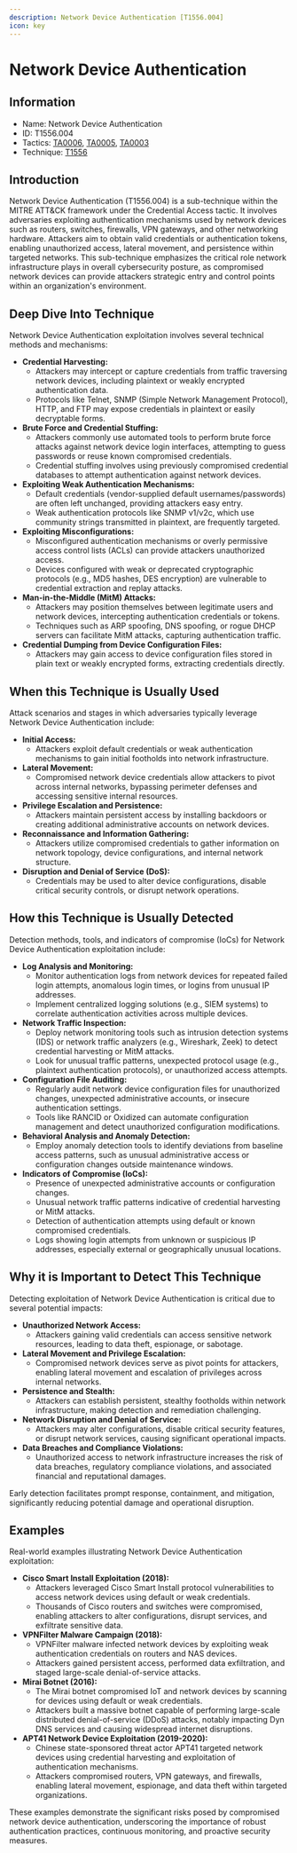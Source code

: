 ```yaml
---
description: Network Device Authentication [T1556.004]
icon: key
---
```


# Network Device Authentication

## Information

* Name: Network Device Authentication
* ID: T1556.004
* Tactics: [TA0006](../../ta0006/), [TA0005](../), [TA0003](../../ta0003/)
* Technique: [T1556](./)

## Introduction

Network Device Authentication (T1556.004) is a sub-technique within the MITRE ATT\&CK framework under the Credential Access tactic. It involves adversaries exploiting authentication mechanisms used by network devices such as routers, switches, firewalls, VPN gateways, and other networking hardware. Attackers aim to obtain valid credentials or authentication tokens, enabling unauthorized access, lateral movement, and persistence within targeted networks. This sub-technique emphasizes the critical role network infrastructure plays in overall cybersecurity posture, as compromised network devices can provide attackers strategic entry and control points within an organization's environment.

## Deep Dive Into Technique

Network Device Authentication exploitation involves several technical methods and mechanisms:

* **Credential Harvesting:**
  * Attackers may intercept or capture credentials from traffic traversing network devices, including plaintext or weakly encrypted authentication data.
  * Protocols like Telnet, SNMP (Simple Network Management Protocol), HTTP, and FTP may expose credentials in plaintext or easily decryptable forms.
* **Brute Force and Credential Stuffing:**
  * Attackers commonly use automated tools to perform brute force attacks against network device login interfaces, attempting to guess passwords or reuse known compromised credentials.
  * Credential stuffing involves using previously compromised credential databases to attempt authentication against network devices.
* **Exploiting Weak Authentication Mechanisms:**
  * Default credentials (vendor-supplied default usernames/passwords) are often left unchanged, providing attackers easy entry.
  * Weak authentication protocols like SNMP v1/v2c, which use community strings transmitted in plaintext, are frequently targeted.
* **Exploiting Misconfigurations:**
  * Misconfigured authentication mechanisms or overly permissive access control lists (ACLs) can provide attackers unauthorized access.
  * Devices configured with weak or deprecated cryptographic protocols (e.g., MD5 hashes, DES encryption) are vulnerable to credential extraction and replay attacks.
* **Man-in-the-Middle (MitM) Attacks:**
  * Attackers may position themselves between legitimate users and network devices, intercepting authentication credentials or tokens.
  * Techniques such as ARP spoofing, DNS spoofing, or rogue DHCP servers can facilitate MitM attacks, capturing authentication traffic.
* **Credential Dumping from Device Configuration Files:**
  * Attackers may gain access to device configuration files stored in plain text or weakly encrypted forms, extracting credentials directly.

## When this Technique is Usually Used

Attack scenarios and stages in which adversaries typically leverage Network Device Authentication include:

* **Initial Access:**
  * Attackers exploit default credentials or weak authentication mechanisms to gain initial footholds into network infrastructure.
* **Lateral Movement:**
  * Compromised network device credentials allow attackers to pivot across internal networks, bypassing perimeter defenses and accessing sensitive internal resources.
* **Privilege Escalation and Persistence:**
  * Attackers maintain persistent access by installing backdoors or creating additional administrative accounts on network devices.
* **Reconnaissance and Information Gathering:**
  * Attackers utilize compromised credentials to gather information on network topology, device configurations, and internal network structure.
* **Disruption and Denial of Service (DoS):**
  * Credentials may be used to alter device configurations, disable critical security controls, or disrupt network operations.

## How this Technique is Usually Detected

Detection methods, tools, and indicators of compromise (IoCs) for Network Device Authentication exploitation include:

* **Log Analysis and Monitoring:**
  * Monitor authentication logs from network devices for repeated failed login attempts, anomalous login times, or logins from unusual IP addresses.
  * Implement centralized logging solutions (e.g., SIEM systems) to correlate authentication activities across multiple devices.
* **Network Traffic Inspection:**
  * Deploy network monitoring tools such as intrusion detection systems (IDS) or network traffic analyzers (e.g., Wireshark, Zeek) to detect credential harvesting or MitM attacks.
  * Look for unusual traffic patterns, unexpected protocol usage (e.g., plaintext authentication protocols), or unauthorized access attempts.
* **Configuration File Auditing:**
  * Regularly audit network device configuration files for unauthorized changes, unexpected administrative accounts, or insecure authentication settings.
  * Tools like RANCID or Oxidized can automate configuration management and detect unauthorized configuration modifications.
* **Behavioral Analysis and Anomaly Detection:**
  * Employ anomaly detection tools to identify deviations from baseline access patterns, such as unusual administrative access or configuration changes outside maintenance windows.
* **Indicators of Compromise (IoCs):**
  * Presence of unexpected administrative accounts or configuration changes.
  * Unusual network traffic patterns indicative of credential harvesting or MitM attacks.
  * Detection of authentication attempts using default or known compromised credentials.
  * Logs showing login attempts from unknown or suspicious IP addresses, especially external or geographically unusual locations.

## Why it is Important to Detect This Technique

Detecting exploitation of Network Device Authentication is critical due to several potential impacts:

* **Unauthorized Network Access:**
  * Attackers gaining valid credentials can access sensitive network resources, leading to data theft, espionage, or sabotage.
* **Lateral Movement and Privilege Escalation:**
  * Compromised network devices serve as pivot points for attackers, enabling lateral movement and escalation of privileges across internal networks.
* **Persistence and Stealth:**
  * Attackers can establish persistent, stealthy footholds within network infrastructure, making detection and remediation challenging.
* **Network Disruption and Denial of Service:**
  * Attackers may alter configurations, disable critical security features, or disrupt network services, causing significant operational impacts.
* **Data Breaches and Compliance Violations:**
  * Unauthorized access to network infrastructure increases the risk of data breaches, regulatory compliance violations, and associated financial and reputational damages.

Early detection facilitates prompt response, containment, and mitigation, significantly reducing potential damage and operational disruption.

## Examples

Real-world examples illustrating Network Device Authentication exploitation:

* **Cisco Smart Install Exploitation (2018):**
  * Attackers leveraged Cisco Smart Install protocol vulnerabilities to access network devices using default or weak credentials.
  * Thousands of Cisco routers and switches were compromised, enabling attackers to alter configurations, disrupt services, and exfiltrate sensitive data.
* **VPNFilter Malware Campaign (2018):**
  * VPNFilter malware infected network devices by exploiting weak authentication credentials on routers and NAS devices.
  * Attackers gained persistent access, performed data exfiltration, and staged large-scale denial-of-service attacks.
* **Mirai Botnet (2016):**
  * The Mirai botnet compromised IoT and network devices by scanning for devices using default or weak credentials.
  * Attackers built a massive botnet capable of performing large-scale distributed denial-of-service (DDoS) attacks, notably impacting Dyn DNS services and causing widespread internet disruptions.
* **APT41 Network Device Exploitation (2019-2020):**
  * Chinese state-sponsored threat actor APT41 targeted network devices using credential harvesting and exploitation of authentication mechanisms.
  * Attackers compromised routers, VPN gateways, and firewalls, enabling lateral movement, espionage, and data theft within targeted organizations.

These examples demonstrate the significant risks posed by compromised network device authentication, underscoring the importance of robust authentication practices, continuous monitoring, and proactive security measures.
